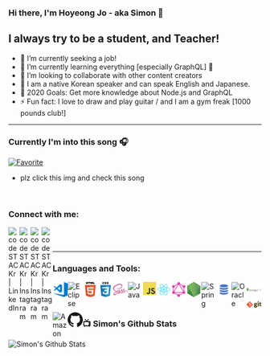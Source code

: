 ### Hi there, I'm Hoyeong Jo - aka Simon 👋

## I always try to be a student, and Teacher!

- 🔭 I’m currently seeking a job!
- 🌱 I’m currently learning everything [especially GraphQL] 🤣
- 👯 I’m looking to collaborate with other content creators
- 📕 I am a native Korean speaker and can speak English and Japanese.
- 🥅 2020 Goals: Get more knowledge about Node.js and GraphQL
- ⚡ Fun fact: I love to draw and play guitar / and I am a gym freak [1000 pounds club!]

---

### Currently I'm into this song 🎧

[![Favorite](http://i.ytimg.com/vi/Gbz2C2gQREI/mqdefault.jpg)](https://youtu.be/Gbz2C2gQREI?t=0s)
 - plz click this img and check this song


<br />

### Connect with me:

[<img align="left" alt="codeSTACKr | LinkedIn" width="22px" src="https://cdn.jsdelivr.net/npm/simple-icons@v3/icons/linkedin.svg" />][linkedin]
[<img align="left" alt="codeSTACKr | Instagram" width="22px" src="https://cdn.jsdelivr.net/npm/simple-icons@v3/icons/instagram.svg" />][instagram]
[<img align="left" alt="codeSTACKr | Instagram" width="22px" src="https://cdn.jsdelivr.net/npm/simple-icons@v3/icons/facebook.svg" />][facebook]
[<img align="left" alt="codeSTACKr | Instagram" width="22px" src="https://static.rocketpunch.com/images/rocketpunch_logo.svg" />][rocketPunch]


<br />
<br />

---

### Languages and Tools:

<img align="left" alt="Visual Studio Code" width="30px" src="https://raw.githubusercontent.com/github/explore/80688e429a7d4ef2fca1e82350fe8e3517d3494d/topics/visual-studio-code/visual-studio-code.png" />

<img align="left" alt="Eclipse" width="30px" src="https://img.stackshare.io/service/1446/8cyY6D_m.png" />

<img align="left" alt="HTML5" width="30px" src="https://raw.githubusercontent.com/github/explore/80688e429a7d4ef2fca1e82350fe8e3517d3494d/topics/html/html.png" />

<img align="left" alt="CSS3" width="30px" src="https://raw.githubusercontent.com/github/explore/80688e429a7d4ef2fca1e82350fe8e3517d3494d/topics/css/css.png" />

<img align="left" alt="Sass" width="30px" src="https://raw.githubusercontent.com/github/explore/80688e429a7d4ef2fca1e82350fe8e3517d3494d/topics/sass/sass.png" />

<img align="left" alt="Java" width="30px" src="https://img.stackshare.io/service/4702/java-8-logo.png" />
<img align="left" alt="JavaScript" width="26px" src="https://raw.githubusercontent.com/github/explore/80688e429a7d4ef2fca1e82350fe8e3517d3494d/topics/javascript/javascript.png" />


<img align="left" alt="React" width="30px" src="https://raw.githubusercontent.com/github/explore/80688e429a7d4ef2fca1e82350fe8e3517d3494d/topics/react/react.png" />

<img align="left" alt="GraphQL" width="30px" src="https://raw.githubusercontent.com/github/explore/80688e429a7d4ef2fca1e82350fe8e3517d3494d/topics/graphql/graphql.png" />

<img align="left" alt="Node.js" width="30px" src="https://raw.githubusercontent.com/github/explore/80688e429a7d4ef2fca1e82350fe8e3517d3494d/topics/nodejs/nodejs.png" />

<img align="left" alt="Spring" width="30px" src="https://img.stackshare.io/service/996/unnamed.jpg" />

<img align="left" alt="SQL" width="30px" src="https://raw.githubusercontent.com/github/explore/80688e429a7d4ef2fca1e82350fe8e3517d3494d/topics/sql/sql.png" />

<img align="left" alt="Oracle" width="30px" src="https://img.stackshare.io/service/1026/jT-HJYJg.png" />

<img align="left" alt="MongoDB" width="30px" src="https://raw.githubusercontent.com/github/explore/80688e429a7d4ef2fca1e82350fe8e3517d3494d/topics/mongodb/mongodb.png" />

<img align="left" alt="Git" width="30px" src="https://raw.githubusercontent.com/github/explore/80688e429a7d4ef2fca1e82350fe8e3517d3494d/topics/git/git.png" />

<img align="left" alt="Amazon" width="30px" src="https://img.stackshare.io/service/3300/16ffae8c667bdbc6a4969f6f02090652.png" />

<img align="left" alt="GitHub" width="30px" src="https://raw.githubusercontent.com/github/explore/78df643247d429f6cc873026c0622819ad797942/topics/github/github.png" />

<br />
<br />

---

### 📺 Simon's Github Stats

  <img align="left" alt="Simon's Github Stats" src="https://github-readme-stats.vercel.app/api?username=Ho-yeong&show_icons=true&hide_border=true" />

[instagram]: https://www.instagram.com/_sim_mon/
[linkedin]: https://www.linkedin.com/in/hoyeong-jo-7547351a7/
[rocketPunch]: https://www.rocketpunch.com/@ghdud0503
[facebook]: https://www.facebook.com/simon7663
